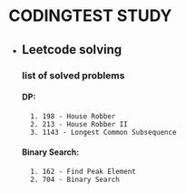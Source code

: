 # CODINGTEST STUDY
- ## Leetcode solving

    ### list of solved problems 

    #### DP:
        1. 198 - House Robber
        2. 213 - House Robber II
        3. 1143 - Longest Common Subsequence
    
    #### Binary Search:
        1. 162 - Find Peak Element
        2. 704 - Binary Search